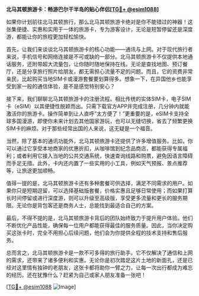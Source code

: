 **北马其顿旅游卡：畅游巴尔干半岛的贴心伴侣[[TG💪+ @esim1088](https://t.me/s/esim1088)]**

如果你计划前往北马其顿旅行，那么北马其顿旅游卡绝对是你不能错过的神器！这张集便捷、实惠和实用于一体的旅游卡，专为游客设计，无论是短暂停留还是深度游，都能让你的旅程更加轻松愉快。

首先，让我们来谈谈北马其顿旅游卡的核心功能——通讯与上网。对于现代旅行者来说，手机信号和网络连接是不可或缺的一部分。北马其顿旅游卡不仅提供本地通话服务，还附带超大流量包，让你随时随地保持在线。无论是查找地图、预订餐厅，还是分享旅行照片给朋友，都无需担心流量不足的问题。而且，它的资费非常亲民，比起购买当地SIM卡或漫游套餐要划算得多。想象一下，在异国他乡也能享受到家一般的通信体验，是不是感觉特别安心？

接下来，我们聊聊北马其顿旅游卡的注册流程。相比传统的实体SIM卡，电子SIM卡（eSIM）以其便捷性脱颖而出。只需下载官方APP并完成注册，几分钟内就能激活你的旅游卡。操作简单到让人直呼“太方便了！”更重要的是，eSIM卡支持全球多国漫游，即使你未来计划去其他国家游玩，也可以无缝切换，省去了频繁更换SIM卡的麻烦。对于那些经常出国的人来说，这无疑是一个福音。

当然，除了基本的通讯功能外，北马其顿旅游卡还提供了许多增值服务。比如，你可以通过它享受本地商家的优惠折扣，从咖啡馆到纪念品商店，都能获得专属福利；或者利用它接入当地的公共交通系统，快速查询线路和购票，避免因语言障碍而手足无措。此外，卡内还内置了一些实用的小工具，例如天气预报、景点推荐等，让旅途更加顺畅。

值得一提的是，北马其顿旅游卡还有多种套餐可供选择，满足不同需求的用户。如果你只是短期逗留，可以选择基础版套餐，价格实惠且足够日常使用；而如果打算长时间停留或进行深度游，则可以升级至高级版，享受更多流量和更长的服务期限。无论你是背包客还是商务人士，总能找到最适合自己的方案。

最后，不得不提的是，北马其顿旅游卡背后的团队始终致力于提升用户体验。他们不断优化产品性能，确保每一位用户都能获得最佳的服务质量。因此，当你决定购买这张卡时，完全不用担心后续问题，他们会为你提供全程的技术支持和售后服务。

总而言之，北马其顿旅游卡是一款不可多得的旅行助手。它不仅解决了通信和上网的需求，还带来了诸多便利和实惠。无论你是初次踏足这片土地的新面孔，还是已经对这里情有独钟的老朋友，这张卡都将助你一臂之力，让每一次出行都成为难忘的经历。还在犹豫什么？赶紧为自己或家人朋友准备一张吧！

[[TG💪+ @esim1088](https://t.me/s/esim1088) ![Image](https://i.postimg.cc/4NQfJmqS/Snipaste-2025-05-13-00-14-12.png)]